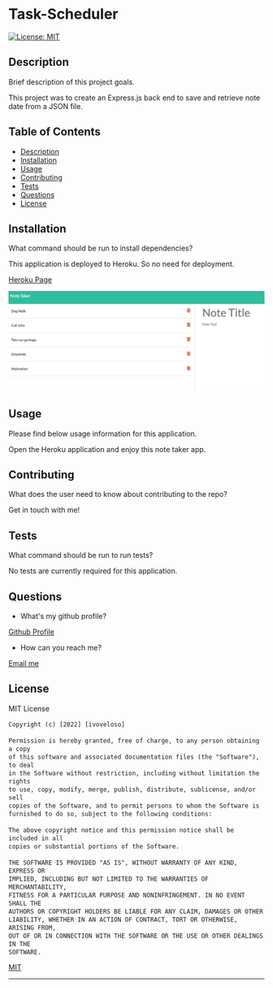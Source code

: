 # Task-Scheduler

  [![License: MIT](https://img.shields.io/badge/License-MIT-yellow.svg)](https://opensource.org/licenses/MIT)

  ## Description
  
  Brief description of this project goals.
  
  This project was to create an Express.js back end to save and retrieve note date from a JSON file.
  
  ## Table of Contents
  
  - [Description](#description) 
  - [Installation](#installation)
  - [Usage](#usage)
  - [Contributing](#contributing)
  - [Tests](#tests)
  - [Questions](#questions)
  - [License](#license)
  
  ## Installation
  
  What command should be run to install dependencies?

  This application is deployed to Heroku. So no need for deployment.
  
  [Heroku Page](https://protected-headland-50117.herokuapp.com/)
  
  ![Task-Scheduler Pic](./public/assets/task.png)
  
  ## Usage

  Please find below usage information for this application.

  Open the Heroku application and enjoy this note taker app.

  ## Contributing

  What does the user need to know about contributing to the repo?

  Get in touch with me!
  
  ## Tests
  
  What command should be run to run tests?

  No tests are currently required for this application.

  ## Questions

  - What's my github profile?

  [Github Profile](https://github.com/ivoveloso)

  - How can you reach me?

  [Email me](mailto:ivovg5790@gmail.com)

  ## License
  
  MIT License

    Copyright (c) [2022] [ivoveloso]
    
    Permission is hereby granted, free of charge, to any person obtaining a copy
    of this software and associated documentation files (the "Software"), to deal
    in the Software without restriction, including without limitation the rights
    to use, copy, modify, merge, publish, distribute, sublicense, and/or sell
    copies of the Software, and to permit persons to whom the Software is
    furnished to do so, subject to the following conditions:
    
    The above copyright notice and this permission notice shall be included in all
    copies or substantial portions of the Software.
    
    THE SOFTWARE IS PROVIDED "AS IS", WITHOUT WARRANTY OF ANY KIND, EXPRESS OR
    IMPLIED, INCLUDING BUT NOT LIMITED TO THE WARRANTIES OF MERCHANTABILITY,
    FITNESS FOR A PARTICULAR PURPOSE AND NONINFRINGEMENT. IN NO EVENT SHALL THE
    AUTHORS OR COPYRIGHT HOLDERS BE LIABLE FOR ANY CLAIM, DAMAGES OR OTHER
    LIABILITY, WHETHER IN AN ACTION OF CONTRACT, TORT OR OTHERWISE, ARISING FROM,
    OUT OF OR IN CONNECTION WITH THE SOFTWARE OR THE USE OR OTHER DEALINGS IN THE
    SOFTWARE.
  [MIT](https://choosealicense.com/licenses/mit/)

  ---


